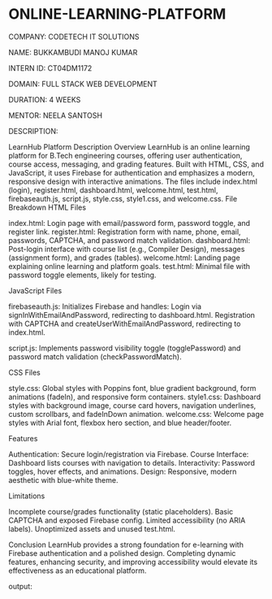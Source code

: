 # ONLINE-LEARNING-PLATFORM

COMPANY: CODETECH IT SOLUTIONS

NAME: BUKKAMBUDI MANOJ KUMAR

INTERN ID: CT04DM1172

DOMAIN: FULL STACK WEB DEVELOPMENT

DURATION: 4 WEEKS

MENTOR: NEELA SANTOSH

DESCRIPTION:

LearnHub Platform Description
Overview
LearnHub is an online learning platform for B.Tech engineering courses, offering user authentication, course access, messaging, and grading features. Built with HTML, CSS, and JavaScript, it uses Firebase for authentication and emphasizes a modern, responsive design with interactive animations. The files include index.html (login), register.html, dashboard.html, welcome.html, test.html, firebaseauth.js, script.js, style.css, style1.css, and welcome.css.
File Breakdown
HTML Files

index.html: Login page with email/password form, password toggle, and register link.
register.html: Registration form with name, phone, email, passwords, CAPTCHA, and password match validation.
dashboard.html: Post-login interface with course list (e.g., Compiler Design), messages (assignment form), and grades (tables).
welcome.html: Landing page explaining online learning and platform goals.
test.html: Minimal file with password toggle elements, likely for testing.

JavaScript Files

firebaseauth.js: Initializes Firebase and handles:
Login via signInWithEmailAndPassword, redirecting to dashboard.html.
Registration with CAPTCHA and createUserWithEmailAndPassword, redirecting to index.html.


script.js: Implements password visibility toggle (togglePassword) and password match validation (checkPasswordMatch).

CSS Files

style.css: Global styles with Poppins font, blue gradient background, form animations (fadeIn), and responsive form containers.
style1.css: Dashboard styles with background image, course card hovers, navigation underlines, custom scrollbars, and fadeInDown animation.
welcome.css: Welcome page styles with Arial font, flexbox hero section, and blue header/footer.

Features

Authentication: Secure login/registration via Firebase.
Course Interface: Dashboard lists courses with navigation to details.
Interactivity: Password toggles, hover effects, and animations.
Design: Responsive, modern aesthetic with blue-white theme.

Limitations

Incomplete course/grades functionality (static placeholders).
Basic CAPTCHA and exposed Firebase config.
Limited accessibility (no ARIA labels).
Unoptimized assets and unused test.html.

Conclusion
LearnHub provides a strong foundation for e-learning with Firebase authentication and a polished design. Completing dynamic features, enhancing security, and improving accessibility would elevate its effectiveness as an educational platform.

output:

